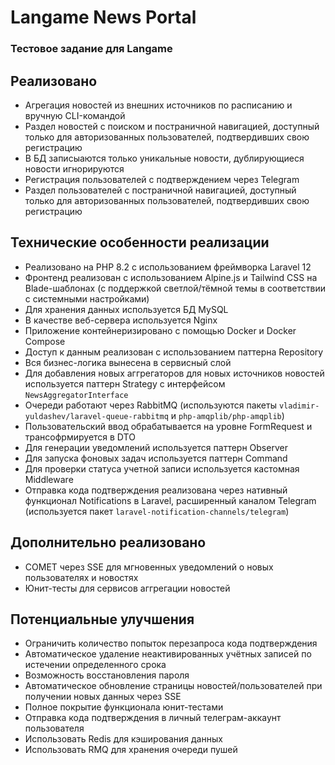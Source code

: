 # Langame News Portal

### Тестовое задание для Langame

## Реализовано

* Агрегация новостей из внешних источников по расписанию и вручную CLI-командой
* Раздел новостей с поиском и постраничной навигацией, доступный только для авторизованных пользователей, подтвердивших свою регистрацию
* В БД записыаются только уникальные новости, дублирующиеся новости игнорируются
* Регистрация пользователей с подтверждением через Telegram
* Раздел пользователей с постраничной навигацией, доступный только для авторизованных пользователей, подтвердивших свою регистрацию

## Технические особенности реализации

* Реализовано на PHP 8.2 с использованием фреймворка Laravel 12
* Фронтенд реализован с использованием Alpine.js и Tailwind CSS на Blade-шаблонах (с поддержкой светлой/тёмной темы в соответствии с системными настройками)
* Для хранения данных используется БД MySQL
* В качестве веб-сервера используется Nginx
* Приложение контейнеризировано с помощью Docker и Docker Compose
* Доступ к данным реализован с использованием паттерна Repository
* Вся бизнес-логика вынесена в сервисный слой
* Для добавления новых аггрегаторов для новых источников новостей используется паттерн Strategy с интерфейсом `NewsAggregatorInterface`
* Очереди работают через RabbitMQ (используются пакеты `vladimir-yuldashev/laravel-queue-rabbitmq` и `php-amqplib/php-amqplib`)
* Пользовательский ввод обрабатывается на уровне FormRequest и трансофрмируется в DTO
* Для генерации уведомлений используется паттерн Observer
* Для запуска фоновых задач используется паттерн Command
* Для проверки статуса учетной записи используется кастомная Middleware[](https://)
* Отправка кода подтверждения реализована через нативный функционал Notifications в Laravel, расширенный каналом Telegram (используется пакет `laravel-notification-channels/telegram`)

## Дополнительно реализовано

* COMET через SSE для мгновенных уведомлений о новых пользователях и новостях
* Юнит-тесты для сервисов аггрегации новостей

## Потенциальные улучшения

* Ограничить количество попыток перезапроса кода подтверждения
* Автоматическое удаление неактивированных учётных записей по истечении определенного срока
* Возможность восстановления пароля
* Автоматическое обновление страницы новостей/пользователей при получении новых данных через SSE
* Полное покрытие функционала юнит-тестами
* Отправка кода подтверждения в личный телеграм-аккаунт пользователя
* Использовать Redis для кэширования данных
* Использовать RMQ для хранения очереди пушей
